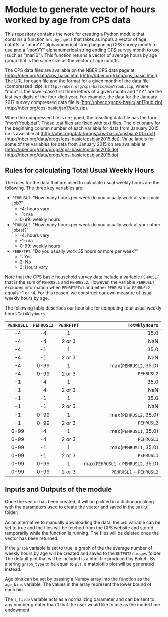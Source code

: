 # Module to generate vector of hours worked by age from CPS data
This repository contains the work for creating a Python module that contains a function `hrs_by_age()` that takes as inputs a vector of age cutoffs, a "monYY" alphanumerical string beginning CPS survey month to use and a "monYY" alphanumerical string ending CPS survey month to use (such as "mar16"). This function returns a vector of average hours by age group that is the same size as the vector of age cutoffs.

The CPS data files are available on the NBER CPS data page at [http://nber.org/data/cps_basic.html](http://nber.org/data/cps_basic.html). The URL for each file and the format for a given month of the data file (compressed .zip) is `http://nber.org/cps-basic/monYYpub.zip`, where "mon" is the lower-case first three letters of a given month and "YY" are the last two digits of the four-digit year. For example, the data for the January 2017 survey compressed data file is [http://nber.org/cps-basic/jan17pub.zip](http://nber.org/cps-basic/jan17pub.zip).

When the compressed file is unzipped, the resulting data file has the form "monYYpub.dat". These .dat files are fixed with text files. The dictionary for the beginning column number of each variable for data from January 2015 on is available at [http://nber.org/data/progs/cps-basic/cpsbjan2015.dct](http://nber.org/data/progs/cps-basic/cpsbjan2015.dct). Value labels for some of the variables for data from January 2015 on are available at [http://nber.org/data/progs/cps-basic/cpsbjan2015.do](http://nber.org/data/progs/cps-basic/cpsbjan2015.do).

## Rules for calculating Total Usual Weekly Hours
The rules for the data that are used to calculate usual weekly hours are the following. The three key variables are:

* `PEHRUSL1`: "How many hours per week do you usually work at your main job?"
  * -4: hours vary
  * -1: n/a
  * 0-99: weekly hours
* `PEHRUSL2`: "How many hours per week do you usually work at your other job(s)?"
  * -4: hours vary
  * -1: n/a
  * 0-99: weekly hours
* `PEHRFTPT`: "Do you usually  work 35 hours or more per week?"
  * 1: Yes
  * 2: No
  * 3: Hours vary

Note that the CPS basic household survey data include a variable `PEHRUSLT` that is the sum of `PEHRUSL1` and `PEHRUSL2`. However, the variable `PEHRUSLT` excludes information when `PEHRFTPT=1` and either `PEHRUSL1` or `PEHRUSL2` equals -1 or -4. For this reason, we construct our own measure of usual weekly hours by age.

The following table describes our heuristic for computing total usual weekly hours `TotWklyHours`.

| `PEHRUSL1` | `PEHRUSL2` | `PEHRFTPT` | `TotWklyHours` |
|:----------:|:----------:|:----------:| --------------:|
|      -4    |      -4    |        1   | 35.0 |
|      -4    |      -4    |   2 or 3   | NaN |
|      -4    |      -1    |        1   | 35.0 |
|      -4    |      -1    |   2 or 3   | NaN |
|      -4    |    0-99    |        1   | max(`PEHRUSL2`, 35.0) |
|      -4    |    0-99    |   2 or 3   | `PEHRUSL2` |
|      -1    |      -4    |        1   | 35.0 |
|      -1    |      -4    |   2 or 3   | NaN |
|      -1    |      -1    |        1   | 35.0 |
|      -1    |      -1    |   2 or 3   | NaN |
|      -1    |    0-99    |        1   | max(`PEHRUSL2`, 35.0) |
|      -1    |    0-99    |   2 or 3   | `PEHRUSL2` |
|    0-99    |      -4    |        1   | max(`PEHRUSL1`, 35.0) |
|    0-99    |      -4    |   2 or 3   | `PEHRUSL1` |
|    0-99    |      -1    |        1   | max(`PEHRUSL1`, 35.0) |
|    0-99    |      -1    |   2 or 3   | `PEHRUSL1` |
|    0-99    |    0-99    |        1   | max(`PEHRUSL1` + `PEHRUSL2`, 35.0) |
|    0-99    |    0-99    |   2 or 3   | `PEHRUSL1` + `PEHRUSL2` |

## Inputs and Outputs of the module
Once the vector has been created, it will be pickled in a dictionary along with the parameters used to create the vector and saved in the `OUTPUT` folder.

As an alternative to manually downloading the data, the `web` variable can be set to true and the files will be fetched from the CPS website and stored temporarily while the function is running. The files will be deleted once the vector has been returned.

If the `graph` variable is set to true, a graph of the the average number of weekly hours by age will be created and saved to the `OUTPUTS/images` folder. The default plot that will be included is a html file produced by Bokeh. By altering `graph_type` to be equal to `plt`, a matplotlib plot will be generated instead.

Age bins can be set by passing a Numpy array into the function as the `age_bins` variable. The values in the array represent the lower bound of each bin.

The `l_tilde` variable acts as a normalizing parameter and can be sent to any number greater than 1 that the user would like to use as the model time endowment.
